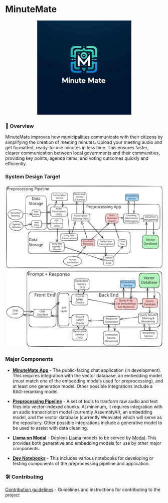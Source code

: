 # MinuteMate
<div align="center">
<img width="300" alt="A fun logo" src="assets\Fun_Logo.jpg">
</div>

### 📄 Overview

MinuteMate improves how municipalities communicate with their citizens by simplifying the creation of meeting minutes. Upload your meeting audio and get formatted, ready-to-use minutes in less time. This ensures faster, clearer communication between local governments and their communities, providing key points, agenda items, and voting outcomes quickly and efficiently.

### System Design Target

<img width="800" alt="A system diagram covering the preprocessing pipeline" src="docs\preprocessing_pipeline.svg">

<img width="800" alt="A system diagram covering the prompt and response processes" src="docs\prompt_and_response.svg">


### Major Components

- [**MinuteMate App**](MinuteMate/) - The public-facing chat application (in development).  This requires integration with the vector database, an embedding model (must match one of the embedding models used for preprocessing), and at least one generation model. Other possible integrations include a RAG-reranking model.  

- [**Preprocessing Pipeline**](Preprocessing/) - A set of tools to tranform raw audio and text files into vector-indexed chunks.  At minimum, it requires integration with an audio transcription model (currently AssemblyAI), an embedding model, and the vector database (currently Weaviate) which will serve as the repository. Other possible integrations include a generative model to be used to assist with data cleaning.

- [**Llama on Modal**](/Llama_On_Modal/) - Deploys [Llama](https://www.llama.com/) models to be served by [Modal](https://modal.com/).  This provides both generative and embedding models for use by other major components.

- [**Dev Notebooks**](dev_notebooks/) - This includes various notebooks for developing or testing components of the preprocessing pipeline and application.

### 🛠️ Contributing

[Contribution guidelines](docs/CONTRIBUTING.md) - Guidelines and instructions for contributing to the project
